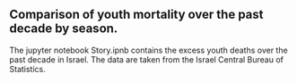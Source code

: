 ## Comparison of youth mortality over the past decade by season.

The jupyter notebook Story.ipnb contains the excess youth deaths over the past decade in Israel.
The data are taken from the Israel Central Bureau of Statistics.